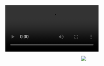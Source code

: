 <video controls>
  <source "https://github.com/xenzoffcial/ProfileGuard/raw/main/assets/demo.mp4" type="video/mp4">
  <source src="videos/real-estate.ogv" type="video/ogg">
  Your browser does not support HTML5 video.  <a href="https://browsehappy.com/" target="_blank">Please upgrade your browser</a>
</video>

<p align="center">
  <a href="https://github.com/xenzoffcial/ProfileGuard">
    <img src="https://readme-typing-svg.demolab.com/?lines=Facebook Profile Guard;Activate guard in your profile&font=Fira%20Code&center=true&width=440&height=45&color=f75c7e&vCenter=true&pause=1000&size=22" /></a>
</p>
